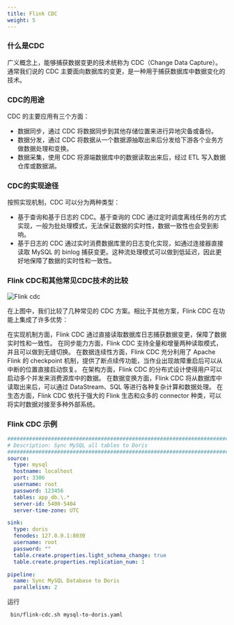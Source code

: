```yaml
---
title: Flink CDC 
weight: 5
---
```



### 什么是CDC
广义概念上，能够捕获数据变更的技术统称为 CDC（Change Data Capture）。通常我们说的 CDC 主要面向数据库的变更，是一种用于捕获数据库中数据变化的技术。


### CDC的用途
CDC 的主要应用有三个方面：

- 数据同步，通过 CDC 将数据同步到其他存储位置来进行异地灾备或备份。
- 数据分发，通过 CDC 将数据从一个数据源抽取出来后分发给下游各个业务方做数据处理和变换。
- 数据采集，使用 CDC 将源端数据库中的数据读取出来后，经过 ETL 写入数据仓库或数据湖。

### CDC的实现途径
按照实现机制，CDC 可以分为两种类型：
- 基于查询和基于日志的 CDC。基于查询的 CDC 通过定时调度离线任务的方式实现，一般为批处理模式，无法保证数据的实时性，数据一致性也会受到影响。
- 基于日志的 CDC 通过实时消费数据库里的日志变化实现，如通过连接器直接读取 MySQL 的 binlog 捕获变更。这种流处理模式可以做到低延迟，因此更好地保障了数据的实时性和一致性。


### Flink CDC和其他常见CDC技术的比较
![Flink cdc](/images/flink_cdc.avif)

在上图中，我们比较了几种常见的 CDC 方案。相比于其他方案，Flink CDC 在功能上集成了许多优势：

在实现机制方面，Flink CDC 通过直接读取数据库日志捕获数据变更，保障了数据实时性和一致性。
在同步能力方面，Flink CDC 支持全量和增量两种读取模式，并且可以做到无缝切换。
在数据连续性方面，Flink CDC 充分利用了 Apache Flink 的 checkpoint 机制，提供了断点续传功能，当作业出现故障重启后可以从中断的位置直接启动恢复。
在架构方面，Flink CDC 的分布式设计使得用户可以启动多个并发来消费源库中的数据。
在数据变换方面，Flink CDC 将从数据库中读取出来后，可以通过 DataStream、SQL 等进行各种复杂计算和数据处理。
在生态方面，Flink CDC 依托于强大的 Flink 生态和众多的 connector 种类，可以将实时数据对接至多种外部系统。


### Flink CDC 示例
``` yaml
################################################################################
# Description: Sync MySQL all tables to Doris
################################################################################
source:
  type: mysql
  hostname: localhost
  port: 3306
  username: root
  password: 123456
  tables: app_db.\.*
  server-id: 5400-5404
  server-time-zone: UTC

sink:
  type: doris
  fenodes: 127.0.0.1:8030
  username: root
  password: ""
  table.create.properties.light_schema_change: true
  table.create.properties.replication_num: 1

pipeline:
  name: Sync MySQL Database to Doris
  parallelism: 2
  ```


运行
  ```bash
   bin/flink-cdc.sh mysql-to-doris.yaml
   ```